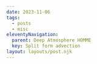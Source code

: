 ```yaml
---
date: 2023-11-06
tags:
  - posts
  - misc
eleventyNavigation:
  parent: Deep Atmosphere HOMME
  key: Split form advection
layout: layouts/post.njk
---
```


